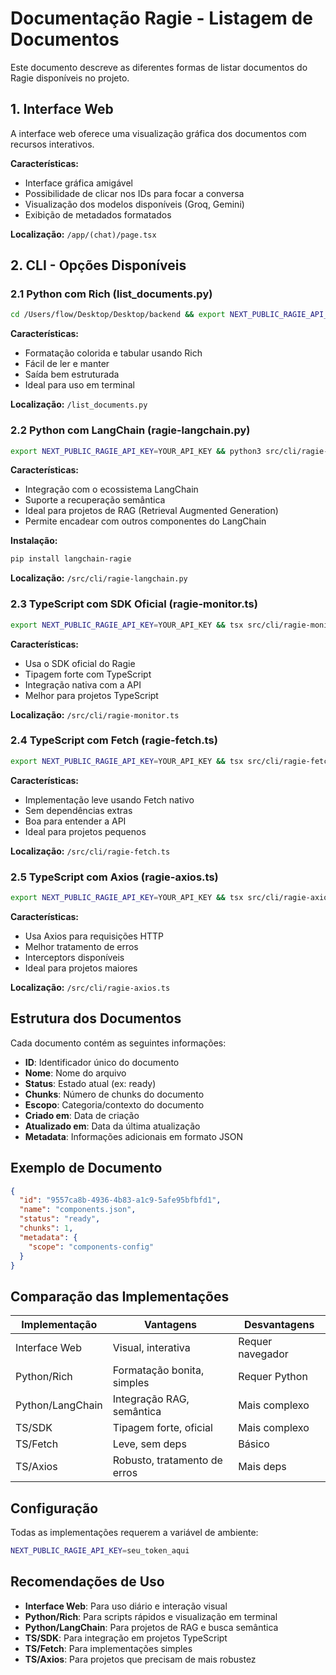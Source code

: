 # Documentação Ragie - Listagem de Documentos

Este documento descreve as diferentes formas de listar documentos do Ragie disponíveis no projeto.

## 1. Interface Web

A interface web oferece uma visualização gráfica dos documentos com recursos interativos.

**Características:**

- Interface gráfica amigável
- Possibilidade de clicar nos IDs para focar a conversa
- Visualização dos modelos disponíveis (Groq, Gemini)
- Exibição de metadados formatados

**Localização:** `/app/(chat)/page.tsx`

## 2. CLI - Opções Disponíveis

### 2.1 Python com Rich (list_documents.py)

```bash
cd /Users/flow/Desktop/Desktop/backend && export NEXT_PUBLIC_RAGIE_API_KEY=YOUR_API_KEY && python3 list_documents.py
```

**Características:**

- Formatação colorida e tabular usando Rich
- Fácil de ler e manter
- Saída bem estruturada
- Ideal para uso em terminal

**Localização:** `/list_documents.py`

### 2.2 Python com LangChain (ragie-langchain.py)

```bash
export NEXT_PUBLIC_RAGIE_API_KEY=YOUR_API_KEY && python3 src/cli/ragie-langchain.py
```

**Características:**

- Integração com o ecossistema LangChain
- Suporte a recuperação semântica
- Ideal para projetos de RAG (Retrieval Augmented Generation)
- Permite encadear com outros componentes do LangChain

**Instalação:**

```bash
pip install langchain-ragie
```

**Localização:** `/src/cli/ragie-langchain.py`

### 2.3 TypeScript com SDK Oficial (ragie-monitor.ts)

```bash
export NEXT_PUBLIC_RAGIE_API_KEY=YOUR_API_KEY && tsx src/cli/ragie-monitor.ts list
```

**Características:**

- Usa o SDK oficial do Ragie
- Tipagem forte com TypeScript
- Integração nativa com a API
- Melhor para projetos TypeScript

**Localização:** `/src/cli/ragie-monitor.ts`

### 2.4 TypeScript com Fetch (ragie-fetch.ts)

```bash
export NEXT_PUBLIC_RAGIE_API_KEY=YOUR_API_KEY && tsx src/cli/ragie-fetch.ts list
```

**Características:**

- Implementação leve usando Fetch nativo
- Sem dependências extras
- Boa para entender a API
- Ideal para projetos pequenos

**Localização:** `/src/cli/ragie-fetch.ts`

### 2.5 TypeScript com Axios (ragie-axios.ts)

```bash
export NEXT_PUBLIC_RAGIE_API_KEY=YOUR_API_KEY && tsx src/cli/ragie-axios.ts list
```

**Características:**

- Usa Axios para requisições HTTP
- Melhor tratamento de erros
- Interceptors disponíveis
- Ideal para projetos maiores

**Localização:** `/src/cli/ragie-axios.ts`

## Estrutura dos Documentos

Cada documento contém as seguintes informações:

- **ID**: Identificador único do documento
- **Nome**: Nome do arquivo
- **Status**: Estado atual (ex: ready)
- **Chunks**: Número de chunks do documento
- **Escopo**: Categoria/contexto do documento
- **Criado em**: Data de criação
- **Atualizado em**: Data da última atualização
- **Metadata**: Informações adicionais em formato JSON

## Exemplo de Documento

```json
{
  "id": "9557ca8b-4936-4b83-a1c9-5afe95bfbfd1",
  "name": "components.json",
  "status": "ready",
  "chunks": 1,
  "metadata": {
    "scope": "components-config"
  }
}
```

## Comparação das Implementações

| Implementação    | Vantagens                    | Desvantagens     |
| ---------------- | ---------------------------- | ---------------- |
| Interface Web    | Visual, interativa           | Requer navegador |
| Python/Rich      | Formatação bonita, simples   | Requer Python    |
| Python/LangChain | Integração RAG, semântica    | Mais complexo    |
| TS/SDK           | Tipagem forte, oficial       | Mais complexo    |
| TS/Fetch         | Leve, sem deps               | Básico           |
| TS/Axios         | Robusto, tratamento de erros | Mais deps        |

## Configuração

Todas as implementações requerem a variável de ambiente:

```bash
NEXT_PUBLIC_RAGIE_API_KEY=seu_token_aqui
```

## Recomendações de Uso

- **Interface Web**: Para uso diário e interação visual
- **Python/Rich**: Para scripts rápidos e visualização em terminal
- **Python/LangChain**: Para projetos de RAG e busca semântica
- **TS/SDK**: Para integração em projetos TypeScript
- **TS/Fetch**: Para implementações simples
- **TS/Axios**: Para projetos que precisam de mais robustez
